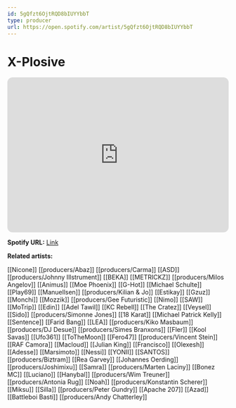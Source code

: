 ```yaml
---
id: 5gQfzt6OjtRQD8bIUYYbbT
type: producer
url: https://open.spotify.com/artist/5gQfzt6OjtRQD8bIUYYbbT
---
```

# X-Plosive

<iframe style="border-radius:12px" src="https://open.spotify.com/embed/artist/5gQfzt6OjtRQD8bIUYYbbT" width="100%" height="352" frameBorder="0" allowfullscreen="" allow="autoplay; clipboard-write; encrypted-media; fullscreen; picture-in-picture" loading="lazy"></iframe>

**Spotify URL:** [Link](https://open.spotify.com/artist/5gQfzt6OjtRQD8bIUYYbbT)

**Related artists:**

[[Nicone]]
[[producers/Abaz]]
[[producers/Carma]]
[[ASD]]
[[producers/Johnny Illstrument]]
[[BEKA]]
[[METRICKZ]]
[[producers/Milos Angelov]]
[[Animus]]
[[Moe Phoenix]]
[[G-Hot]]
[[Michael Schulte]]
[[Play69]]
[[Manuellsen]]
[[producers/Kilian & Jo]]
[[Estikay]]
[[Gzuz]]
[[Monchi]]
[[Mozzik]]
[[producers/Gee Futuristic]]
[[Nimo]]
[[SAW]]
[[MoTrip]]
[[Edin]]
[[Adel Tawil]]
[[KC Rebell]]
[[The Cratez]]
[[Veysel]]
[[Sido]]
[[producers/Simonne Jones]]
[[18 Karat]]
[[Michael Patrick Kelly]]
[[Sentence]]
[[Farid Bang]]
[[LEA]]
[[producers/Kiko Masbaum]]
[[producers/DJ Desue]]
[[producers/Simes Branxons]]
[[Fler]]
[[Kool Savas]]
[[Ufo361]]
[[ToTheMoon]]
[[Fero47]]
[[producers/Vincent Stein]]
[[RAF Camora]]
[[Macloud]]
[[Julian King]]
[[Francisco]]
[[Olexesh]]
[[Adesse]]
[[Marsimoto]]
[[Nessi]]
[[YONII]]
[[SANTOS]]
[[producers/Biztram]]
[[Rea Garvey]]
[[Johannes Oerding]]
[[producers/Joshimixu]]
[[Samra]]
[[producers/Marten Laciny]]
[[Bonez MC]]
[[Luciano]]
[[Hanybal]]
[[producers/Wim Treuner]]
[[producers/Antonia Rug]]
[[Noah]]
[[producers/Konstantin Scherer]]
[[Miksu]]
[[Silla]]
[[producers/Peter Gundry]]
[[Apache 207]]
[[Azad]]
[[Battleboi Basti]]
[[producers/Andy Chatterley]]
